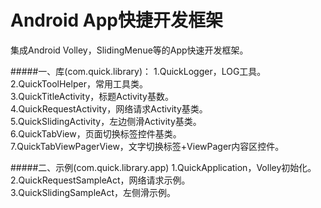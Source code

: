 Android App快捷开发框架
=====================
集成Android Volley，SlidingMenue等的App快速开发框架。

#####一、库(com.quick.library)：
1.QuickLogger，LOG工具。
2.QuickToolHelper，常用工具类。  
3.QuickTitleActivity，标题Activity基数。  
4.QuickRequestActivity，网络请求Activity基类。  
5.QuickSlidingActivity，左边侧滑Activity基类。  
6.QuickTabView，页面切换标签控件基类。  
7.QuickTabViewPagerView，文字切换标签+ViewPager内容区控件。  

#####二、示例(com.quick.library.app)
1.QuickApplication，Volley初始化。  
2.QuickRequestSampleAct，网络请求示例。  
3.QuickSlidingSampleAct，左侧滑示例。  
